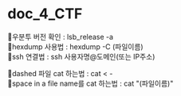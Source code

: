 # doc_4_CTF

🔸우분투 버전 확인 : lsb_release -a          
🔸hexdump 사용법 : hexdump -C (파일이름)       
🔸ssh 연결법 : ssh 사용자명@도메인(또는 IP주소)        
        
🔸dashed 파일 cat 하는법 : cat < -            
🔸space in a file name를 cat 하는법 : cat "(파일이름)"       
